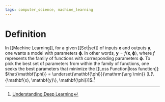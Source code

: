```yaml
---
tags: computer_science, machine_learning
---
```


# Definition

In [[Machine Learning]], for a given [[Set|set]] of inputs $\mathbf{x}$ and outputs $\mathbf{y}$, one wants a model with parameters $\mathbf{\phi}$. In other words, $\mathbf{y} = f(\mathbf{x}, \mathbf{\phi})$, where $f$ represents the family of functions with corresponding parameters $\mathbf{\phi}$. To pick the best set of parameters from within the family of functions, one seeks the best parameters that minimize the [[Loss Function|loss function]]: $\hat{\mathbf{\phi}} = \underset{\mathbf{\phi}}{\mathrm{\arg \min}} [L(\{\mathbf{x}, \mathbf{y}\}, \mathbf{\phi})]$.[^1]

[^1]: [Understanding Deep Learning](zotero://open-pdf/library/items/RTSRBVL6?page=32)
